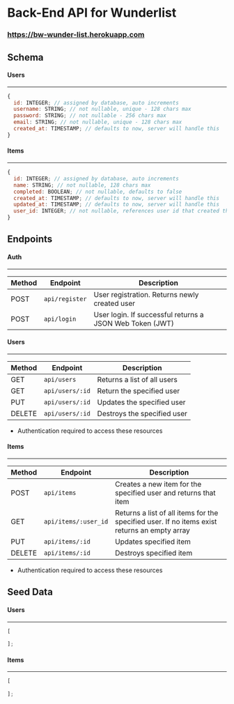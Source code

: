 # Back-End API for Wunderlist

### https://bw-wunder-list.herokuapp.com

## Schema

#### Users

---

```js
{
  id: INTEGER; // assigned by database, auto increments
  username: STRING; // not nullable, unique - 128 chars max
  password: STRING; // not nullable - 256 chars max
  email: STRING; // not nullable, unique - 128 chars max
  created_at: TIMESTAMP; // defaults to now, server will handle this
}
```

#### Items

---

```js
{
  id: INTEGER; // assigned by database, auto increments
  name: STRING; // not nullable, 128 chars max
  completed: BOOLEAN; // not nullable, defaults to false
  created_at: TIMESTAMP; // defaults to now, server will handle this
  updated_at: TIMESTAMP; // defaults to now, server will handle this
  user_id: INTEGER; // not nullable, references user id that created this item
}
```

## Endpoints

#### Auth

---

| Method | Endpoint         | Description                                              |
| ------ | ---------------- | -------------------------------------------------------- |
| POST   | `api/register`   | User registration. Returns newly created user            |
| POST   | `api/login`      | User login. If successful returns a JSON Web Token (JWT) |

#### Users 

---

| Method | Endpoint        | Description                 |
| ------ | ----------------| --------------------------- |
| GET    | `api/users`     | Returns a list of all users |
| GET    | `api/users/:id` | Return the specified user   |
| PUT    | `api/users/:id` | Updates the specified user  |
| DELETE | `api/users/:id` | Destroys the specified user |

- Authentication required to access these resources

#### Items 

---

| Method | Endpoint             | Description                                                                                  |
| ------ | -------------------- | -------------------------------------------------------------------------------------------- |
| POST   | `api/items`          | Creates a new item for the specified user and returns that item                              |
| GET    | `api/items/:user_id` | Returns a list of all items for the specified user. If no items exist returns an empty array |
| PUT    | `api/items/:id`      | Updates specified item                                                                       |
| DELETE | `api/items/:id`      | Destroys specified item                                                                      |

- Authentication required to access these resources

## Seed Data

#### Users

---

```js
[
  
];
```

#### Items

---

```js
[
  
];
```
